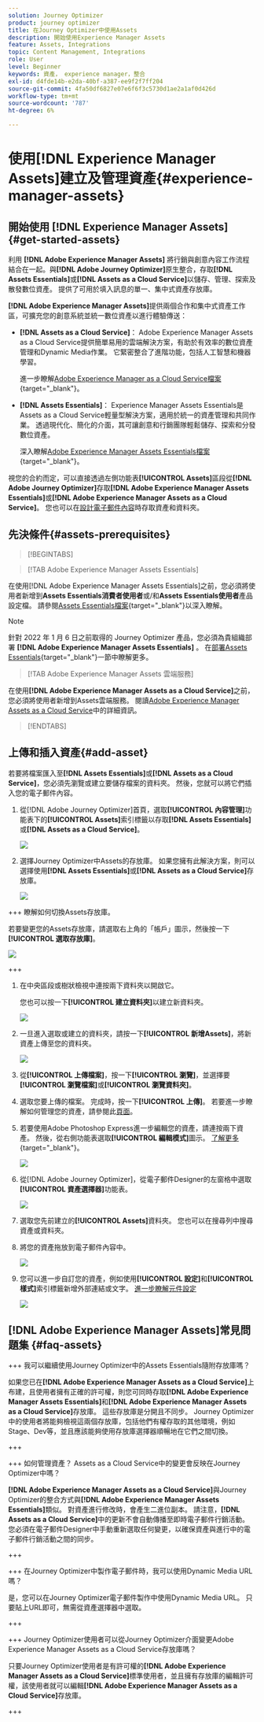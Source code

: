 ```yaml
---
solution: Journey Optimizer
product: journey optimizer
title: 在Journey Optimizer中使用Assets
description: 開始使用Experience Manager Assets
feature: Assets, Integrations
topic: Content Management, Integrations
role: User
level: Beginner
keywords: 資產， experience manager，整合
exl-id: d4fde14b-e2da-40bf-a387-ee9f2f7ff204
source-git-commit: 4fa50df6827e07e6f6f3c5730d1ae2a1af0d426d
workflow-type: tm+mt
source-wordcount: '787'
ht-degree: 6%

---
```


# 使用[!DNL Experience Manager Assets]建立及管理資產{#experience-manager-assets}

## 開始使用 [!DNL Experience Manager Assets] {#get-started-assets}

利用 **[!DNL Adobe Experience Manager Assets]** 將行銷與創意內容工作流程結合在一起。與&#x200B;**[!DNL Adobe Journey Optimizer]**&#x200B;原生整合，存取&#x200B;**[!DNL Assets Essentials]**&#x200B;或&#x200B;**[!DNL Assets as a Cloud Service]**&#x200B;以儲存、管理、探索及散發數位資產。 提供了可用於填入訊息的單一、集中式資產存放庫。

**[!DNL Adobe Experience Manager Assets]**&#x200B;提供兩個合作和集中式資產工作區，可擴充您的創意系統並統一數位資產以進行體驗傳送：

* **[!DNL Assets as a Cloud Service]**： Adobe Experience Manager Assets as a Cloud Service提供簡單易用的雲端解決方案，有助於有效率的數位資產管理和Dynamic Media作業。 它緊密整合了進階功能，包括人工智慧和機器學習。

  進一步瞭解[Adobe Experience Manager as a Cloud Service檔案](https://experienceleague.adobe.com/docs/experience-manager-cloud-service/content/assets/overview.html){target="_blank"}。

* **[!DNL Assets Essentials]**： Experience Manager Assets Essentials是Assets as a Cloud Service輕量型解決方案，適用於統一的資產管理和共同作業。 透過現代化、簡化的介面，其可讓創意和行銷團隊輕鬆儲存、探索和分發數位資產。

  深入瞭解[Adobe Experience Manager Assets Essentials檔案](https://experienceleague.adobe.com/docs/experience-manager-assets-essentials/help/introduction.html){target="_blank"}。

視您的合約而定，可以直接透過左側功能表&#x200B;**[!UICONTROL Assets]**&#x200B;區段從&#x200B;**[!DNL Adobe Journey Optimizer]**&#x200B;存取&#x200B;**[!DNL Adobe Experience Manager Assets Essentials]**&#x200B;或&#x200B;**[!DNL Adobe Experience Manager Assets as a Cloud Service]**。 您也可以在[設計電子郵件內容](../email/get-started-email-design.md)時存取資產和資料夾。

## 先決條件{#assets-prerequisites}

>[!BEGINTABS]

>[!TAB Adobe Experience Manager Assets Essentials]

在使用[!DNL Adobe Experience Manager Assets Essentials]之前，您必須將使用者新增到&#x200B;**Assets Essentials消費者使用者**&#x200B;或/和&#x200B;**Assets Essentials使用者**&#x200B;產品設定檔。 請參閱[Assets Essentials檔案](https://experienceleague.adobe.com/docs/experience-manager-assets-essentials/help/get-started-admins/deploy-administer.html#add-user-groups){target="_blank"}以深入瞭解。

>[!NOTE]
>針對 2022 年 1 月 6 日之前取得的 Journey Optimizer 產品，您必須為貴組織部署 **[!DNL Adobe Experience Manager Assets Essentials]** 。 在[部署Assets Essentials](https://experienceleague.adobe.com/docs/experience-manager-assets-essentials/help/deploy-administer.html?lang=zh-Hant){target="_blank"}一節中瞭解更多。

>[!TAB Adobe Experience Manager Assets 雲端服務]

在使用&#x200B;**[!DNL Adobe Experience Manager Assets as a Cloud Service]**&#x200B;之前，您必須將使用者新增到Assets雲端服務。 閱讀[Adobe Experience Manager Assets as a Cloud Service](https://experienceleague.adobe.com/docs/experience-manager-cloud-service/content/security/ims-support.html)中的詳細資訊。

>[!ENDTABS]

## 上傳和插入資產{#add-asset}

若要將檔案匯入至&#x200B;**[!DNL Assets Essentials]**&#x200B;或&#x200B;**[!DNL Assets as a Cloud Service]**，您必須先瀏覽或建立要儲存檔案的資料夾。 然後，您就可以將它們插入您的電子郵件內容。

1. 從[!DNL Adobe Journey Optimizer]首頁，選取&#x200B;**[!UICONTROL 內容管理]**&#x200B;功能表下的&#x200B;**[!UICONTROL Assets]**&#x200B;索引標籤以存取&#x200B;**[!DNL Assets Essentials]**&#x200B;或&#x200B;**[!DNL Assets as a Cloud Service]**。

   ![](assets/media_library_1.png)

1. 選擇Journey Optimizer中Assets的存放庫。 如果您擁有此解決方案，則可以選擇使用&#x200B;**[!DNL Assets Essentials]**&#x200B;或&#x200B;**[!DNL Assets as a Cloud Service]**&#x200B;存放庫。

   ![](assets/media_library_4.png)

+++ 瞭解如何切換Assets存放庫。

   若要變更您的Assets存放庫，請選取右上角的「帳戶」圖示，然後按一下&#x200B;**[!UICONTROL 選取存放庫]**。

   ![](assets/media_library_3.png)

+++

1. 在中央區段或樹狀檢視中連按兩下資料夾以開啟它。

   您也可以按一下&#x200B;**[!UICONTROL 建立資料夾]**&#x200B;以建立新資料夾。

   ![](assets/media_library_8.png)

1. 一旦進入選取或建立的資料夾，請按一下&#x200B;**[!UICONTROL 新增Assets]**，將新資產上傳至您的資料夾。

   ![](assets/media_library_2.png)

1. 從&#x200B;**[!UICONTROL 上傳檔案]**，按一下&#x200B;**[!UICONTROL 瀏覽]**，並選擇要&#x200B;**[!UICONTROL 瀏覽檔案]**&#x200B;或&#x200B;**[!UICONTROL 瀏覽資料夾]**。

1. 選取您要上傳的檔案。 完成時，按一下&#x200B;**[!UICONTROL 上傳]**。 若要進一步瞭解如何管理您的資產，請參閱此[頁面](https://experienceleague.adobe.com/docs/experience-manager-assets-essentials/help/manage-organize.html)。

1. 若要使用Adobe Photoshop Express進一步編輯您的資產，請連按兩下資產。 然後，從右側功能表選取&#x200B;**[!UICONTROL 編輯模式]**&#x200B;圖示。 [了解更多](https://experienceleague.adobe.com/docs/experience-manager-assets-essentials/help/edit-images.html){target="_blank"}。

   ![](assets/media_library_12.png)

1. 從[!DNL Adobe Journey Optimizer]，從電子郵件Designer的左窗格中選取&#x200B;**[!UICONTROL 資產選擇器]**&#x200B;功能表。

   ![](assets/media_library_5.png)

1. 選取您先前建立的&#x200B;**[!UICONTROL Assets]**&#x200B;資料夾。 您也可以在搜尋列中搜尋資產或資料夾。

1. 將您的資產拖放到電子郵件內容中。

   ![](assets/media_library_6.png)

1. 您可以進一步自訂您的資產，例如使用&#x200B;**[!UICONTROL 設定]**&#x200B;和&#x200B;**[!UICONTROL 樣式]**&#x200B;索引標籤新增外部連結或文字。 [進一步瞭解元件設定](../email/content-components.md)

   ![](assets/media_library_13.png)

   <!--
    After adding your asset to your email, use the **[!UICONTROL Find similar Stock photos]** option to locate Stock photos that match the content, color, and composition of your image. [Learn more about Adobe Stock](stock.md).

    Note that this option is available for licensed/unlicensed Stock images and images from your Assets folder. 

    ![](assets/media_library_14.png)
    -->


## [!DNL Adobe Experience Manager Assets]常見問題集 {#faq-assets}

+++ 我可以繼續使用Journey Optimizer中的Assets Essentials隨附存放庫嗎？

如果您已在&#x200B;**[!DNL Adobe Experience Manager Assets as a Cloud Service]**&#x200B;上布建，且使用者擁有正確的許可權，則您可同時存取&#x200B;**[!DNL Adobe Experience Manager Assets Essentials]**&#x200B;和&#x200B;**[!DNL Adobe Experience Manager Assets as a Cloud Service]**&#x200B;存放庫。 這些存放庫是分開且不同步。 Journey Optimizer中的使用者將能夠檢視這兩個存放庫，包括他們有權存取的其他環境，例如Stage、Dev等，並且應該能夠使用存放庫選擇器順暢地在它們之間切換。

+++

+++ 如何管理資產？ Assets as a Cloud Service中的變更會反映在Journey Optimizer中嗎？

**[!DNL Adobe Experience Manager Assets as a Cloud Service]**&#x200B;與Journey Optimizer的整合方式與&#x200B;**[!DNL Adobe Experience Manager Assets Essentials]**&#x200B;類似。 對資產進行修改時，會產生二進位副本。 請注意，**[!DNL Assets as a Cloud Service]**&#x200B;中的更新不會自動傳播至即時電子郵件行銷活動。 您必須在電子郵件Designer中手動重新選取任何變更，以確保資產與進行中的電子郵件行銷活動之間的同步。

+++

+++ 在Journey Optimizer中製作電子郵件時，我可以使用Dynamic Media URL嗎？

是，您可以在Journey Optimizer電子郵件製作中使用Dynamic Media URL。 只要貼上URL即可，無需從資產選擇器中選取。

+++

+++ Journey Optimizer使用者可以從Journey Optimizer介面變更Adobe Experience Manager Assets as a Cloud Service存放庫嗎？

只要Journey Optimizer使用者是有許可權的&#x200B;**[!DNL Adobe Experience Manager Assets as a Cloud Service]**&#x200B;標準使用者，並且擁有存放庫的編輯許可權，該使用者就可以編輯&#x200B;**[!DNL Adobe Experience Manager Assets as a Cloud Service]**&#x200B;存放庫。

+++

